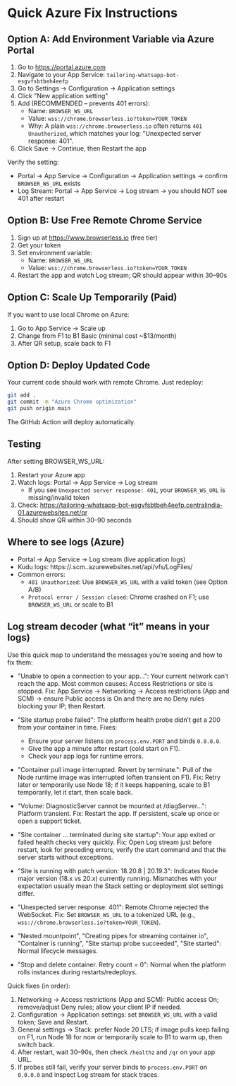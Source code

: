 # Quick Azure Fix Instructions

## Option A: Add Environment Variable via Azure Portal
1. Go to https://portal.azure.com
2. Navigate to your App Service: `tailoring-whatsapp-bot-esgvfsbtbeh4eefp`
3. Go to Settings → Configuration → Application settings
4. Click "New application setting"
5. Add (RECOMMENDED – prevents 401 errors):
   - Name: `BROWSER_WS_URL`
   - Value: `wss://chrome.browserless.io?token=YOUR_TOKEN`
   - Why: A plain `wss://chrome.browserless.io` often returns `401 Unauthorized`, which matches your log: "Unexpected server response: 401".
6. Click Save → Continue, then Restart the app

Verify the setting:
- Portal → App Service → Configuration → Application settings → confirm `BROWSER_WS_URL` exists
- Log Stream: Portal → App Service → Log stream → you should NOT see 401 after restart

## Option B: Use Free Remote Chrome Service
1. Sign up at https://www.browserless.io (free tier)
2. Get your token
3. Set environment variable:
   - Name: `BROWSER_WS_URL` 
   - Value: `wss://chrome.browserless.io?token=YOUR_TOKEN`
4. Restart the app and watch Log stream; QR should appear within 30–90s

## Option C: Scale Up Temporarily (Paid)
If you want to use local Chrome on Azure:
1. Go to App Service → Scale up
2. Change from F1 to B1 Basic (minimal cost ~$13/month)
3. After QR setup, scale back to F1

## Option D: Deploy Updated Code
Your current code should work with remote Chrome. Just redeploy:

```bash
git add .
git commit -m "Azure Chrome optimization"
git push origin main
```

The GitHub Action will deploy automatically.

## Testing
After setting BROWSER_WS_URL:
1. Restart your Azure app
2. Watch logs: Portal → App Service → Log stream
   - If you see `Unexpected server response: 401`, your `BROWSER_WS_URL` is missing/invalid token
3. Check: https://tailoring-whatsapp-bot-esgvfsbtbeh4eefp.centralindia-01.azurewebsites.net/qr
4. Should show QR within 30–90 seconds

## Where to see logs (Azure)
- Portal → App Service → Log stream (live application logs)
- Kudu logs: https://<app-name>.scm.<region>.azurewebsites.net/api/vfs/LogFiles/
- Common errors:
  - `401 Unauthorized`: Use `BROWSER_WS_URL` with a valid token (see Option A/B)
  - `Protocol error / Session closed`: Chrome crashed on F1; use `BROWSER_WS_URL` or scale to B1

## Log stream decoder (what “it” means in your logs)

Use this quick map to understand the messages you’re seeing and how to fix them:

- "Unable to open a connection to your app…": Your current network can’t reach the app. Most common causes: Access Restrictions or site is stopped. Fix: App Service → Networking → Access restrictions (App and SCM) → ensure Public access is On and there are no Deny rules blocking your IP; then Restart.

- "Site startup probe failed": The platform health probe didn’t get a 200 from your container in time. Fixes:
   - Ensure your server listens on `process.env.PORT` and binds `0.0.0.0`.
   - Give the app a minute after restart (cold start on F1).
   - Check your app logs for runtime errors.

- "Container pull image interrupted. Revert by terminate.": Pull of the Node runtime image was interrupted (often transient on F1). Fix: Retry later or temporarily use Node 18; if it keeps happening, scale to B1 temporarily, let it start, then scale back.

- "Volume: DiagnosticServer cannot be mounted at /diagServer…": Platform transient. Fix: Restart the app. If persistent, scale up once or open a support ticket.

- "Site container … terminated during site startup": Your app exited or failed health checks very quickly. Fix: Open Log stream just before restart, look for preceding errors, verify the start command and that the server starts without exceptions.

- "Site is running with patch version: 18.20.8 | 20.19.3": Indicates Node major version (18.x vs 20.x) currently running. Mismatches with your expectation usually mean the Stack setting or deployment slot settings differ.

- "Unexpected server response: 401": Remote Chrome rejected the WebSocket. Fix: Set `BROWSER_WS_URL` to a tokenized URL (e.g., `wss://chrome.browserless.io?token=YOUR_TOKEN`).

- "Nested mountpoint", "Creating pipes for streaming container io", "Container is running", "Site startup probe succeeded", "Site started": Normal lifecycle messages.

- "Stop and delete container. Retry count = 0": Normal when the platform rolls instances during restarts/redeploys.

Quick fixes (in order):
1) Networking → Access restrictions (App and SCM): Public access On; remove/adjust Deny rules; allow your client IP if needed.
2) Configuration → Application settings: set `BROWSER_WS_URL` with a valid token; Save and Restart.
3) General settings → Stack: prefer Node 20 LTS; if image pulls keep failing on F1, run Node 18 for now or temporarily scale to B1 to warm up, then switch back.
4) After restart, wait 30–90s, then check `/healthz` and `/qr` on your app URL.
5) If probes still fail, verify your server binds to `process.env.PORT` on `0.0.0.0` and inspect Log stream for stack traces.
